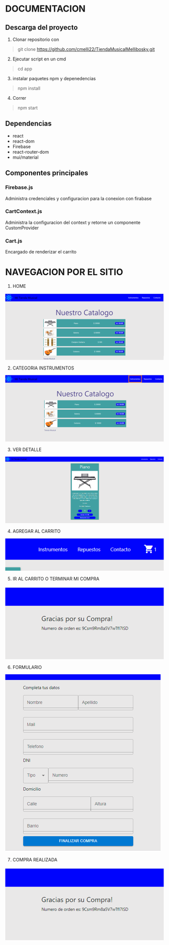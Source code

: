 # DOCUMENTACION

## Descarga del proyecto 

1. Clonar repositorio con 
> git clone https://github.com/cmelli22/TiendaMusicalMellibosky.git
2. Ejecutar script en un cmd
> cd app
3. instalar paquetes npm y depenedencias
> npm install
4. Correr
> npm start

## Dependencias

* react
* react-dom
* Firebase
* react-router-dom
* mui/material

## Componentes principales

### Firebase.js
Administra credenciales y configuracion para la conexion con firabase

### CartContext.js

Administra la configuracion del context y retorne un componente CustomProvider

### Cart.js

Encargado de renderizar el carrito

# NAVEGACION POR EL SITIO 

1. HOME

![screen 1](public/img/ScreenShot1.PNG)

2. CATEGORIA INSTRUMENTOS

![screen 2](public/img/ScreenShoot2.PNG)

3. VER DETALLE

![screen 1](public/img/ScreenShootDetalle.PNG)

4. AGREGAR AL CARRITO 

![screen 1](public/img/ScreenShootCarritoAparece.PNG)

5. IR AL CARRITO O TERMINAR MI COMPRA

![screen 1](public/img/ScreenShootIdCompra.PNG)

6. FORMULARIO

![screen 1](public/img/ScreenShootFormulario.PNG)

7. COMPRA REALIZADA

![screen 1](public/img/ScreenShootIdCompra.PNG)



